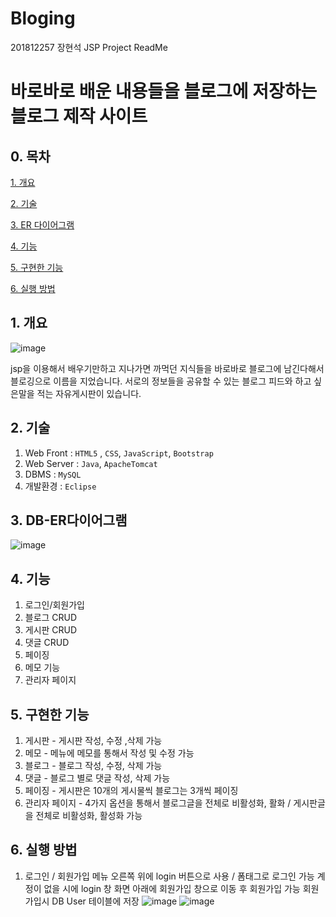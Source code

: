 # Bloging
201812257 장현석 JSP Project ReadMe



# 바로바로 배운 내용들을 블로그에 저장하는 블로그 제작 사이트

## 0. 목차

[1. 개요](#1-개요)

[2. 기술](#2-기술)

[3. ER 다이어그램](#3-db-er다이어그램)

[4. 기능](#4-기능)

[5. 구현한 기능](#5-구현한-기능)

[6. 실행 방법](#5-실행-방법)

## 1. 개요

![image](https://user-images.githubusercontent.com/74901548/204529828-0a404faa-e33e-45fa-9c62-452936b07d27.png)

jsp을 이용해서 배우기만하고 지나가면 까먹던 지식들을 바로바로 블로그에 남긴다해서 블로깅으로 이름을 지었습니다.
서로의 정보들을 공유할 수 있는 블로그 피드와 하고 싶은말을 적는 자유게시판이 있습니다.

## 2. 기술

1. Web Front : `HTML5` , `CSS`, `JavaScript`, `Bootstrap`
2. Web Server :  `Java`, `ApacheTomcat`
3. DBMS : `MySQL`
4. 개발환경 : `Eclipse`


## 3. DB-ER다이어그램

![image](https://user-images.githubusercontent.com/74901548/204549731-894680ad-5636-4e93-a48d-ec4fa388e111.png)


## 4. 기능

1. 로그인/회원가입
2. 블로그 CRUD
3. 게시판 CRUD
4. 댓글 CRUD
5. 페이징
6. 메모 기능
7. 관리자 페이지


## 5. 구현한 기능

1. 게시판 - 게시판 작성, 수정 ,삭제 가능
2. 메모 - 메뉴에 메모를 통해서 작성 및 수정 가능
3. 블로그 - 블로그 작성, 수정, 삭제 가능
4. 댓글 - 블로그 별로 댓글 작성, 삭제 가능
5. 페이징 - 게시판은 10개의 게시물씩 블로그는 3개씩 페이징
6. 관리자 페이지 - 4가지 옵션을 통해서 블로그글을 전체로 비활성화, 활화 / 게시판글을 전체로 비활성화, 활성화 가능


## 6. 실행 방법

1. 로그인 / 회원가입
메뉴 오른쪽 위에 login 버튼으로 사용 / 폼태그로 로그인 가능
계정이 없을 시에 login 창 화면 아래에 회원가입 창으로 이동 후 회원가입 가능
회원가입시 DB User 테이블에 저장
![image](https://user-images.githubusercontent.com/74901548/204676109-9384ae6d-c392-44f8-8696-07fc50dc0987.png)
![image](https://user-images.githubusercontent.com/74901548/204676181-95d79905-1922-475d-a97f-23a4b4d147dc.png)
